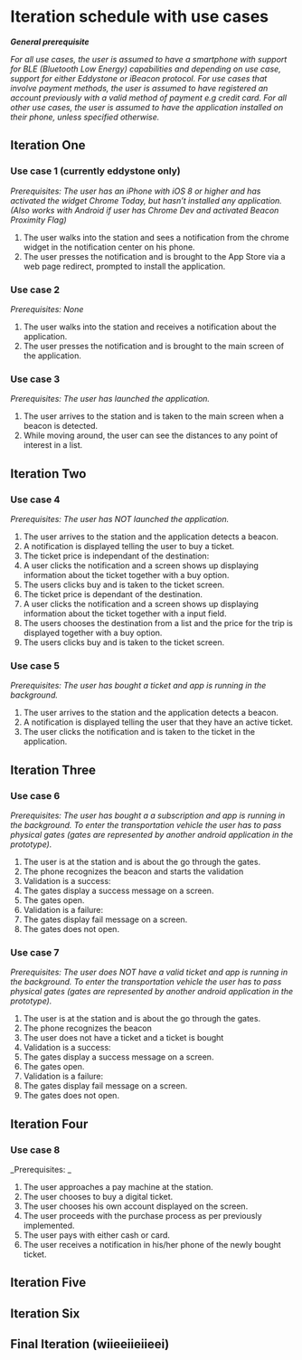 # Iteration schedule with use cases
_**General prerequisite**_

_For all use cases, the user is assumed to have a smartphone with support for BLE (Bluetooth Low Energy) capabilities and depending on use case, support for either Eddystone or iBeacon protocol._
_For use cases that involve payment methods, the user is assumed to have registered an account previously with a valid method of payment e.g credit card. For all other use cases, the user is assumed to have the application installed on their phone, unless specified otherwise._

## Iteration One

### Use case 1 (currently eddystone only)

_Prerequisites: The user has an iPhone with iOS 8 or higher and has activated the widget Chrome Today, but hasn’t installed any application. (Also works with Android if user has Chrome Dev and activated Beacon Proximity Flag)_

1. The user walks into the station and sees a notification from the chrome widget in the notification center on his phone.
2. The user presses the notification and is brought to the App Store via a web page redirect, prompted to install the application.

### Use case 2

_Prerequisites: None_

1. The user walks into the station and receives a notification about the application.
2. The user presses the notification and is brought to the main screen of the application.

### Use case 3

_Prerequisites: The user has launched the application._

1. The user arrives to the station and is taken to the main screen when a beacon is detected.
2. While moving around, the user can see the distances to any point of interest in a list.

## Iteration Two

### Use case 4

_Prerequisites: The user has NOT launched the application._

1. The user arrives to the station and the application detects a beacon.
2. A notification is displayed telling the user to buy a ticket.
3. The ticket price is independant of the destination:
  1. A user clicks the notification and a screen shows up displaying information about the ticket together with a buy option.
  2. The users clicks buy and is taken to the ticket screen.
4. The ticket price is dependant of the destination.
  1. A user clicks the notification and a screen shows up displaying information about the ticket together with a input field.
  2. The users chooses the destination from a list and the price for the trip is displayed together with a buy option.
  3. The users clicks buy and is taken to the ticket screen.


### Use case 5

_Prerequisites: The user has bought a ticket and app is running in the background._

1. The user arrives to the station and the application detects a beacon.
2. A notification is displayed telling the user that they have an active ticket.
3. The user clicks the notification and is taken to the ticket in the application.

## Iteration Three

### Use case 6

_Prerequisites: The user has bought a a subscription and app is running in the background. To enter the transportation vehicle the user has to pass physical gates (gates are represented by another android application in the prototype)._

1. The user is at the station and is about the go through the gates.
2. The phone recognizes the beacon and starts the validation
3. Validation is a success:
  2. The gates display a success message on a screen.
  3. The gates open.
4. Validation is a failure:
  2. The gates display fail message on a screen.
  3. The gates does not open.


### Use case 7

_Prerequisites: The user does NOT have a valid ticket and app is running in the background. To enter the transportation vehicle the user has to pass physical gates (gates are represented by another android application in the prototype)._

1. The user is at the station and is about the go through the gates.
2. The phone recognizes the beacon
3. The user does not have a ticket and a ticket is bought
4. Validation is a success:
  2. The gates display a success message on a screen.
  3. The gates open.
5. Validation is a failure:
  2. The gates display fail message on a screen.
  3. The gates does not open.

## Iteration Four

### Use case 8

_Prerequisites: _

1. The user approaches a pay machine at the station.
2. The user chooses to buy a digital ticket.
3. The user chooses his own account displayed on the screen.
4. The user proceeds with the purchase process as per previously implemented.
5. The user pays with either cash or card.
6. The user receives a notification in his/her phone of the newly bought ticket.

## Iteration Five

## Iteration Six

## Final Iteration (wiieeiieiieei)
